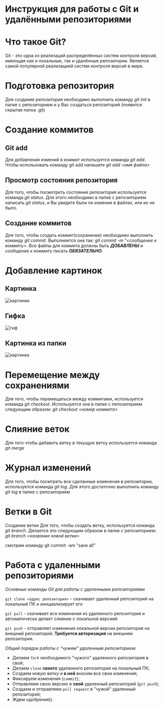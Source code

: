 # Инструкция для работы с Git и удалёнными репозиториями
# Что такое Git?
Git - это одна из реализаций распределённых систем контроля версий, имеющая как и локальные, так и удалённые репозитории. Является самой популярной реализацией систем контроля версий в мире.
# Подготовка репозитория
Для создание репозитория необходимо выполнить команду _git init_ в папке с репозиторием и у Вас создаться репозиторий (появится скрытая папка .git)

# Создание коммитов
## Git add
Для добавления измений в коммит используется команда *git add*. Чтобы использовать команду git add напишите *git add <имя файла>*

Просмотр состояния репозитория
---
Для того, чтобы посмотреть состояние репозитория используется команда *git status*. Для этого необходимо в папке с репозиторием написать *git status*, и Вы увидите были ли измения в файлах, или их не было.

## Создание коммитов
Для того, чтобы создать коммит(сохранение) необходимо выполнить команду *git commit*. Выполняется она так: *git commit -m "<сообщение к коммиту>*. Все файлы для коммита должны быть ***ДОБАВЛЕНЫ*** и сообщение к коммиту писать ***ОБЯЗАТЕЛЬНО***.

# Добавление картинок
## Картинка
   ![картинки](https://miro.medium.com/max/1400/1*vlDY5078rLn0dFQWbdAKUA.png)
## Гифка
   ![гиф](https://raw.githubusercontent.com/nadehi18/battery-wallpaper-windows/master/preview/charging.gif)
## Картинка из папки
   ![картинка](1_S-_fv45WT4MgqtnPVsxtHQ.jpeg)

# Перемещение между сохранениями
Для того, чтобы перемещаться между коммитами, используется команда *git checkout*. Используется она в папке с пепозиторием следующим образом: *git checkout <номер коммита>*
# Слияние веток
Для того чтобы дабавить ветку в текущую ветку используется команда *git merge*
# Журнал изменений
Для того, чтобы посмтреть все сделанные изменения в репозитории, используется команда _git log_. Для этого достаточно выполнить команду _git log_ в папке с репозиторием
# Ветки в Git
Создание ветки
Для того, чтобы создать ветку, используется команда *git branch*. Делается это следующим образом в папке с репозиторием: *git branch <название новой ветки>*

смотрим команду git commit -am "save all"

# Работа с удаленными репозиториями

*Основные команды Git для работы с удаленными репозиториями*

`git clone <адрес репозитория>` - скачивает удаленный репозиторий на локальный ПК и инициализирует его

`git pull` - скачивает все изменения из удаленного репозитория и автоматически делает слияние с локальной версией

`git push` - отправляет изменения локальной версии репозитория на внешний репозиторий. **Требуется авторизация** на внешнем репозитории.

*Общий порядок работы с "чужим" удаленным репозиторием:*
   + Делаем *`fork`* необходимого "чужого" удаленного репозитория в свой;
   + Делаем *`clone`* **своего** удаленного репозитория на локальный ПК;
   + Создаем новую ветку и **в ней** вносим все свои изменения;
   + Фиксируем изменения (*`commit`*);
   + Отправляем свою версию в **свой** удаленный репозиторий (*`git push`*);
   + Создаем и отправляем *`pull request`* в "чужой" удаленный репозиторий;
   + Ждем одобрения)).